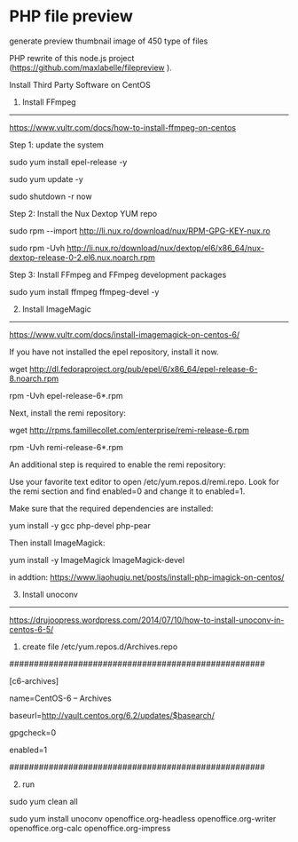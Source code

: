 # PHP file preview

generate preview thumbnail image of 450 type of files

PHP rewrite of this node.js project (https://github.com/maxlabelle/filepreview ).


Install Third Party Software on CentOS


1. Install FFmpeg
-----------------------------------------------------------
https://www.vultr.com/docs/how-to-install-ffmpeg-on-centos

Step 1: update the system

sudo yum install epel-release -y

sudo yum update -y

sudo shutdown -r now

Step 2: Install the Nux Dextop YUM repo

sudo rpm --import http://li.nux.ro/download/nux/RPM-GPG-KEY-nux.ro

sudo rpm -Uvh http://li.nux.ro/download/nux/dextop/el6/x86_64/nux-dextop-release-0-2.el6.nux.noarch.rpm

Step 3: Install FFmpeg and FFmpeg development packages

sudo yum install ffmpeg ffmpeg-devel -y

2. Install ImageMagic
-----------------------------------------------------------
https://www.vultr.com/docs/install-imagemagick-on-centos-6/

If you have not installed the epel repository, install it now.

wget http://dl.fedoraproject.org/pub/epel/6/x86_64/epel-release-6-8.noarch.rpm

rpm -Uvh epel-release-6*.rpm

Next, install the remi repository:

wget http://rpms.famillecollet.com/enterprise/remi-release-6.rpm

rpm -Uvh remi-release-6*.rpm

An additional step is required to enable the remi repository:

Use your favorite text editor to open /etc/yum.repos.d/remi.repo. Look for the remi section and find enabled=0 and change it to enabled=1.

Make sure that the required dependencies are installed:

yum install -y gcc php-devel php-pear

Then install ImageMagick:

yum install -y ImageMagick ImageMagick-devel

in addtion: https://www.liaohuqiu.net/posts/install-php-imagick-on-centos/


3. Install  unoconv
-----------------------------------------------------------
https://drujoopress.wordpress.com/2014/07/10/how-to-install-unoconv-in-centos-6-5/

1. create file  /etc/yum.repos.d/Archives.repo

####################################################

[c6-archives]

name=CentOS-6 – Archives

baseurl=http://vault.centos.org/6.2/updates/$basearch/

gpgcheck=0

enabled=1

####################################################

2. run

sudo yum clean all

sudo yum install unoconv openoffice.org-headless openoffice.org-writer openoffice.org-calc openoffice.org-impress
